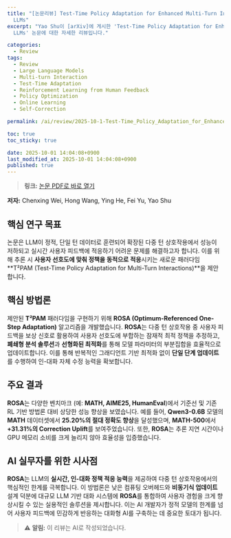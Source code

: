 ```yaml
---
title: "[논문리뷰] Test-Time Policy Adaptation for Enhanced Multi-Turn Interactions with
  LLMs"
excerpt: "Yao Shu이 [arXiv]에 게시한 'Test-Time Policy Adaptation for Enhanced Multi-Turn Interactions with
  LLMs' 논문에 대한 자세한 리뷰입니다."

categories:
  - Review
tags:
  - Review
  - Large Language Models
  - Multi-turn Interaction
  - Test-Time Adaptation
  - Reinforcement Learning from Human Feedback
  - Policy Optimization
  - Online Learning
  - Self-Correction

permalink: /ai/review/2025-10-1-Test-Time_Policy_Adaptation_for_Enhanced_Multi-Turn_Interactions_with_LLMs/

toc: true
toc_sticky: true

date: 2025-10-01 14:04:08+0900
last_modified_at: 2025-10-01 14:04:08+0900
published: true
---
```

> **링크:** [논문 PDF로 바로 열기](https://arxiv.org/abs/2509.23166)

**저자:** Chenxing Wei, Hong Wang, Ying He, Fei Yu, Yao Shu



## 핵심 연구 목표
논문은 LLM이 정적, 단일 턴 데이터로 훈련되어 확장된 다중 턴 상호작용에서 성능이 저하되고 실시간 사용자 피드백에 적응하기 어려운 문제를 해결하고자 합니다. 이를 위해 추론 시 **사용자 선호도에 맞춰 정책을 동적으로 적응**시키는 새로운 패러다임 **T²PAM (Test-Time Policy Adaptation for Multi-Turn Interactions)**을 제안합니다.

## 핵심 방법론
제안된 **T²PAM** 패러다임을 구현하기 위해 **ROSA (Optimum-Referenced One-Step Adaptation)** 알고리즘을 개발했습니다. **ROSA**는 다중 턴 상호작용 중 사용자 피드백을 보상 신호로 활용하여 사용자 선호도에 부합하는 잠재적 최적 정책을 추정하고, **폐쇄형 분석 솔루션**과 **선형화된 최적화**를 통해 모델 파라미터의 부분집합을 효율적으로 업데이트합니다. 이를 통해 반복적인 그래디언트 기반 최적화 없이 **단일 단계 업데이트**를 수행하여 인-대화 자체 수정 능력을 확보합니다.

## 주요 결과
**ROSA**는 다양한 벤치마크 (예: **MATH, AIME25, HumanEval**)에서 기준선 및 기존 RL 기반 방법론 대비 상당한 성능 향상을 보였습니다. 예를 들어, **Qwen3-0.6B** 모델의 **MATH** 데이터셋에서 **25.20%의 절대 정확도 향상**을 달성했으며, **MATH-500**에서 **+31.31%의 Correction Uplift**를 보여주었습니다. 또한, **ROSA**는 추론 지연 시간이나 GPU 메모리 소비를 크게 늘리지 않아 효율성을 입증했습니다.

## AI 실무자를 위한 시사점
**ROSA**는 LLM의 **실시간, 인-대화 정책 적응 능력**을 제공하여 다중 턴 상호작용에서의 핵심적인 한계를 극복합니다. 이 방법론은 낮은 컴퓨팅 오버헤드와 **비동기식 업데이트** 설계 덕분에 대규모 LLM 기반 대화 시스템에 **ROSA**를 통합하여 사용자 경험을 크게 향상시킬 수 있는 실용적인 솔루션을 제시합니다. 이는 AI 개발자가 정적 모델의 한계를 넘어 사용자 피드백에 민감하게 반응하는 대화형 AI를 구축하는 데 중요한 토대가 됩니다.

> ⚠️ **알림:** 이 리뷰는 AI로 작성되었습니다.